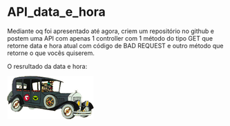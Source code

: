 # API_data_e_hora

Mediante oq foi apresentado até agora, criem um repositório no github e postem uma API com apenas 1 controller com 1 método do tipo GET que retorne data e hora atual com código de BAD REQUEST e outro método que retorne o que vocês quiserem. <br />

O resrultado da data e hora: 

![quadrilha da morte](https://github.com/GlauberFerreiraAngelo/Jogo_corrida_maluca_java/blob/main/Corrida/src/com/jogo/img/quadrilhadamorte.png) <br />

